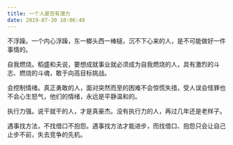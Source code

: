 ```yaml
---
title: 一个人是否有潜力
date: 2019-07-30 10:06:49
---
```

不浮躁。一个内心浮躁，东一榔头西一棒槌，沉不下心来的人，是不可能做好一件事情的。

自我燃烧。稻盛和夫说，要想成就事业就必须成为自我燃烧的人，具有激烈的斗志、燃烧的斗魂，敢于向高目标挑战。

会控制情绪。真正勇敢的人，面对突然而至的困难不会惊慌失措，受人误会怪罪也不会心生怒气，他们的情绪，永远是平静温和的。

执行力强。说干就干的人，才是真豪杰。没有执行力的人，再过几年还是老样子。

遇事找方法，不找借口不抱怨。遇事找方法才能进步，而找借口、抱怨只会让自己止步不前，失去竞争的先机。
